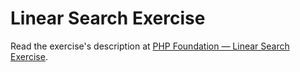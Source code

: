 
# Linear Search Exercise

Read the exercise's description at [PHP Foundation — Linear Search Exercise](https://www.codeguage.com/courses/php/linear-search-exercise).